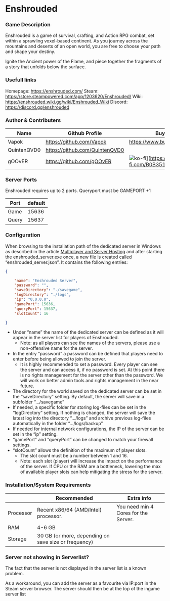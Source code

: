 # Enshrouded

### Game Description

Enshrouded is a game of survival, crafting, and Action RPG combat, set within a sprawling voxel-based continent. As you journey across the mountains and deserts of an open world, you are free to choose your path and shape your destiny.

Ignite the Ancient power of the Flame, and piece together the fragments of a story that unfolds below the surface.

### Usefull links

Homepage: https://enshrouded.com/
Steam: https://store.steampowered.com/app/1203620/Enshrouded/
Wiki: https://enshrouded.wiki.gg/wiki/Enshrouded_Wiki
Discord: https://discord.gg/enshrouded

### Author & Contributers
| Name        | Github Profile  | Buy me a Coffee |
| ------------- |-------------|-------------|
|   Vapok   | https://github.com/Vapok | https://www.buymeacoffee.com/vapok |
|   QuintenQVD0   | https://github.com/QuintenQVD0 |  |
|   gOOvER   | https://github.com/gOOvER | ![ko-fi](https://ko-fi.com/img/githubbutton_sm.svg)](https://ko-fi.com/B0B351D0Q)  |

### Server Ports

Enshrouded requires up to 2 ports. Queryport must be GAMEPORT +1 

| Port    | default       |
|---------|---------------|
| Game    |     15636     |
| Query   |     15637     |

### Configuration

When browsing to the installation path of the dedicated server in Windows as described in the article [Multiplayer and Server Hosting](https://enshrouded.zendesk.com/hc/en-us/sections/16050842957085-Multiplayer-and-Server-Hosting) and after starting the enshrouded\_server.exe once, a new file is created called “enshrouded\_server.json”. It contains the following entries:
```json
{

    "name": "Enshrouded Server",
    "password": "",
    "saveDirectory": "./savegame",
    "logDirectory": "./logs",
    "ip": "0.0.0.0",
    "gamePort": 15636,
    "queryPort": 15637,
    "slotCount": 16

}
```
*   Under “name” the name of the dedicated server can be defined as it will appear in the server list for players of Enshrouded.
    *   Note: as all players can see the names of the servers, please use a non-offensive name for the server.
*   In the entry “password” a password can be defined that players need to enter before being allowed to join the server.
    *   It is highly recommended to set a password. Every player can see the server and can access it, if no password is set. At this point there is no rights management for the server other than the password. We will work on better admin tools and rights management in the near future.
*   The directory for the world saved on the dedicated server can be set in the “saveDirectory” setting. By default, the server will save in a subfolder “…/savegame”
*   If needed, a specific folder for storing log-files can be set in the “logDirectory” setting. If nothing is changed, the server will save the latest log into the directory “…/logs” and archive previous log-files automatically in the folder “…/logs/backup”
*   If needed for internal network configurations, the IP of the server can be set in the “ip” setting.
*   “gamePort” and “queryPort” can be changed to match your firewall settings.
*   “slotCount” allows the definition of the maximum of player slots.
    *   The slot count must be a number between 1 and 16.
    *   Note: each slot (player) will increase the impact on the performance of the server. If CPU or the RAM are a bottleneck, lowering the max of available player slots can help mitigating the stress for the server.

### Installation/System Requirements

|           | Recommended  | Extra info  |
|-----------|--------------|-------------|
| Processor | Recent x86/64 (AMD/Intel) processor. | You need min 4 Cores for the Server. |
| RAM       |  4-6 GB     |
| Storage   |  30 GB (or more, depending on save size or frequency) |

### Server not showing in Serverlist?

The fact that the server is not displayed in the server list is a known problem.

As a workaround, you can add the server as a favourite via IP:port in the Steam server browser.
The server should then be at the top of the ingame server list